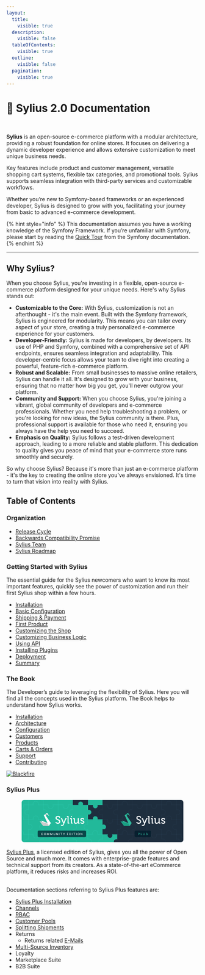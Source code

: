```yaml
---
layout:
  title:
    visible: true
  description:
    visible: false
  tableOfContents:
    visible: true
  outline:
    visible: false
  pagination:
    visible: true
---
```


# 📖 Sylius 2.0 Documentation

<figure><img src="https://sylius.com/assets/github-readme.png?1" alt=""><figcaption></figcaption></figure>

**Sylius** is an open-source e-commerce platform with a modular architecture, providing a robust foundation for online stores. It focuses on delivering a dynamic developer experience and allows extensive customization to meet unique business needs.

Key features include product and customer management, versatile shopping cart systems, flexible tax categories, and promotional tools. Sylius supports seamless integration with third-party services and customizable workflows.

Whether you’re new to Symfony-based frameworks or an experienced developer, Sylius is designed to grow with you, facilitating your journey from basic to advanced e-commerce development.

{% hint style="info" %}
This documentation assumes you have a working knowledge of the Symfony Framework. If you’re unfamiliar with Symfony, please start by reading the [Quick Tour](https://symfony.com/doc/current/quick_tour) from the Symfony documentation.
{% endhint %}

***

## Why Sylius? <a href="#why-sylius" id="why-sylius"></a>

When you choose Sylius, you're investing in a flexible, open-source e-commerce platform designed for your unique needs. Here's why Sylius stands out:

* **Customizable to the Core:** With Sylius, customization is not an afterthought - it's the main event. Built with the Symfony framework, Sylius is engineered for modularity. This means you can tailor every aspect of your store, creating a truly personalized e-commerce experience for your customers.
* **Developer-Friendly:** Sylius is made for developers, by developers. Its use of PHP and Symfony, combined with a comprehensive set of API endpoints, ensures seamless integration and adaptability. This developer-centric focus allows your team to dive right into creating a powerful, feature-rich e-commerce platform.
* **Robust and Scalable:** From small businesses to massive online retailers, Sylius can handle it all. It's designed to grow with your business, ensuring that no matter how big you get, you'll never outgrow your platform.
* **Community and Support:** When you choose Sylius, you're joining a vibrant, global community of developers and e-commerce professionals. Whether you need help troubleshooting a problem, or you're looking for new ideas, the Sylius community is there. Plus, professional support is available for those who need it, ensuring you always have the help you need to succeed.
* **Emphasis on Quality:** Sylius follows a test-driven development approach, leading to a more reliable and stable platform. This dedication to quality gives you peace of mind that your e-commerce store runs smoothly and securely.

So why choose Sylius? Because it's more than just an e-commerce platform - it's the key to creating the online store you've always envisioned. It's time to turn that vision into reality with Sylius.

## Table of Contents

### Organization

* [Release Cycle](sylius-2.0-documentation/organization/release-cycle.md)
* [Backwards Compatibility Promise](sylius-2.0-documentation/organization/backwards-compatibility-promise.md)
* [Sylius Team](https://sylius.com/team/)
* [Sylius Roadmap](https://sylius.com/roadmap/)

### Getting Started with Sylius

The essential guide for the Sylius newcomers who want to know its most important features, quickly see the power of customization and run their first Sylius shop within a few hours.

* [Installation](getting-started-with-sylius/installation.md)
* [Basic Configuration](getting-started-with-sylius/basic-configuration.md)
* [Shipping & Payment](getting-started-with-sylius/shipping-and-payment.md)
* [First Product](getting-started-with-sylius/first-product.md)
* [Customizing the Shop](getting-started-with-sylius/customizing-the-shop.md)
* [Customizing Business Logic](getting-started-with-sylius/customizing-business-logic.md)
* [Using API](getting-started-with-sylius/using-api.md)
* [Installing Plugins](getting-started-with-sylius/installing-plugins.md)
* [Deployment](getting-started-with-sylius/deployment.md)
* [Summary](getting-started-with-sylius/summary.md)

### The Book

The Developer’s guide to leveraging the flexibility of Sylius. Here you will find all the concepts used in the Sylius platform. The Book helps to understand how Sylius works.

* [Installation](the-book/installation/)
* [Architecture](the-book/architecture/)
* [Configuration](the-book/configuration/)
* [Customers](the-book/customers/)
* [Products](the-book/products/)
* [Carts & Orders](the-book/carts-and-orders/)
* [Support](the-book/support.md)
* [Contributing](the-book/contributing/)

[![Blackfire](https://old-docs.sylius.com/en/1.13/_static/img/blackfire.png)](https://blackfire.io/docs/introduction?utm_source=sylius\&utm_medium=docs\&utm_campaign=profiler)

### Sylius Plus

<figure><img src=".gitbook/assets/sylius-docs-banner.png" alt=""><figcaption></figcaption></figure>

[Sylius Plus](https://sylius.com/plus/?utm_source=docs\&utm_medium=cta\&utm_campaign=plus), a licensed edition of Sylius, gives you all the power of Open Source and much more. It comes with enterprise-grade features and technical support from its creators. As a state-of-the-art eCommerce platform, it reduces risks and increases ROI.

\
Documentation sections referring to Sylius Plus features are:

* [Sylius Plus Installation](the-book/installation/sylius-plus-installation.md)
* [Channels](the-book/configuration/channels.md#business-units)
* [RBAC](the-book/customers/adminuser.md)
* [Customer Pools](the-book/customers/customer-pools.md)
* [Splitting Shipments](the-book/carts-and-orders/shipments.md)
* Returns
  * Returns related [E-Mails](the-book/architecture/e-mails.md#sylius-plus-return-requests-emails)
* [Multi-Source Inventory](the-book/products/multi-source-inventory.md)
* Loyalty
* Marketplace Suite
* B2B Suite
